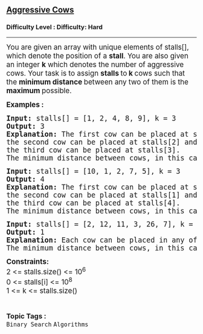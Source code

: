 <h2><a href="https://www.geeksforgeeks.org/problems/aggressive-cows/0">Aggressive Cows</a></h2><h3>Difficulty Level : Difficulty: Hard</h3><hr><div class="problems_problem_content__Xm_eO"><p><span style="font-size: 14pt;">You are given an array with unique elements of stalls[],<strong> </strong>which denote the position of a <strong>stall</strong>. You are also given an integer <strong>k</strong> which denotes the number of aggressive cows. Your task is to assign <strong>stalls </strong>to<strong> k </strong>cows such that the <strong>minimum distance </strong>between any two of them is the<strong> maximum </strong>possible.</span></p>
<p><span style="font-size: 14pt;"><strong>Examples :</strong></span></p>
<pre><span style="font-size: 14pt;"><strong>Input: </strong>stalls[] = [1, 2, 4, 8, 9], k = 3
<strong>Output: </strong>3
<strong>Explanation: </strong>The first cow can be placed at stalls[0], <br>the second cow can be placed at stalls[2] and 
the third cow can be placed at stalls[3]. 
The minimum distance between cows, in this case, is 3, which also is the largest among all possible ways.
</span></pre>
<pre><span style="font-size: 14pt;"><strong>Input: </strong>stalls[] = [10, 1, 2, 7, 5], k = 3
<strong>Output: </strong>4
<strong>Explanation: </strong>The first cow can be placed at stalls[0],
the second cow can be placed at stalls[1] and
the third cow can be placed at stalls[4].
The minimum distance between cows, in this case, is 4, which also is the largest among all possible ways.</span></pre>
<pre><span style="font-size: 14pt;"><strong>Input: </strong>stalls[] = [2, 12, 11, 3, 26, 7], k = 5
<strong>Output: </strong>1
<strong>Explanation: </strong>Each cow can be placed in any of the stalls, as the no. of stalls are exactly equal to the number of cows.
The minimum distance between cows, in this case, is 1, which also is the largest among all possible ways.</span></pre>
<p><span style="font-size: 14pt;"><strong>Constraints:</strong></span><br><span style="font-size: 14pt;">2 &lt;= stalls.size() &lt;= 10<sup>6</sup><br></span><span style="font-size: 18.6667px;">0 &lt;= stalls[i] &lt;= 10<sup>8</sup></span><br><span style="font-size: 14pt;">1 &lt;= k &lt;= </span><span style="font-size: 18.6667px;">stalls.size()</span></p></div><br><p><span style=font-size:18px><strong>Topic Tags : </strong><br><code>Binary Search</code>&nbsp;<code>Algorithms</code>&nbsp;